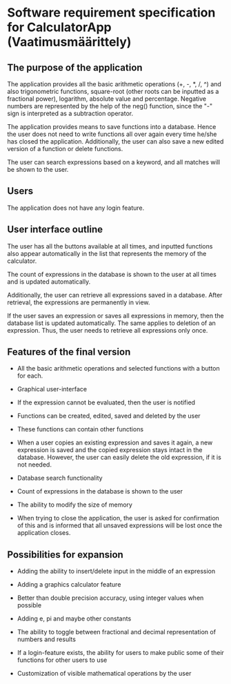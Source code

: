 # Software requirement specification for CalculatorApp (Vaatimusmäärittely)

## The purpose of the application

The application provides all the basic arithmetic operations (+, -, *, /, ^) and also trigonometric functions, square-root (other roots can be inputted as a fractional power), logarithm, absolute value and percentage. Negative numbers are represented by the help of the neg() function, since the "-" sign is interpreted as a subtraction operator. 

The application provides means to save functions into a database. Hence the user does not need to write functions all over again every time he/she has closed the application. Additionally, the user can also save a new edited version of a function or  delete functions.

The user can search expressions based on a keyword, and all matches will be shown to the user.

## Users

The application does not have any login feature.

## User interface outline

The user has all the buttons available at all times, and inputted functions also appear automatically in the list that represents the memory of the calculator.

The count of expressions in the database is shown to the user at all times and is updated automatically. 

Additionally, the user can retrieve all expressions saved in a database. After retrieval, the expressions are permanently in view. 

If the user saves an expression or saves all expressions in memory, then the database list is updated automatically. The same applies to deletion of an expression. Thus, the user needs to retrieve all expressions only once.

## Features of the final version

* All the basic arithmetic operations and selected functions with a button for each.

* Graphical user-interface

* If the expression cannot be evaluated, then the user is notified

* Functions can be created, edited, saved and deleted by the user

* These functions can contain other functions

* When a user copies an existing expression and saves it again, a new expression is saved and the copied expression stays intact in the database. However, the user can easily delete the old expression, if it is not needed.

* Database search functionality

* Count of expressions in the database is shown to the user

* The ability to modify the size of memory

* When trying to close the application, the user is asked for confirmation of this and is informed that all unsaved expressions will be lost once the application closes.

## Possibilities for expansion

* Adding the ability to insert/delete input in the middle of an expression

* Adding a graphics calculator feature

* Better than double precision accuracy, using integer values when possible

* Adding e, pi and maybe other constants

* The ability to toggle between fractional and decimal representation of numbers and results

* If a login-feature exists, the ability for users to make public some of their functions for other users to use

* Customization of visible mathematical operations by the user
